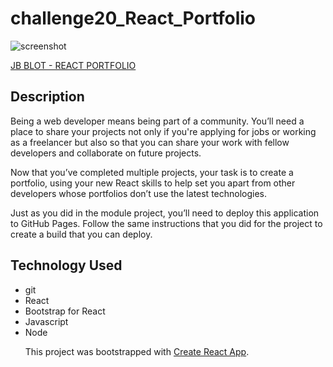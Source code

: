 # challenge20_React_Portfolio

![screenshot](./src/img/screenshot.png)

[JB BLOT - REACT PORTFOLIO](https://challenge19-budget.herokuapp.com/)

## Description
Being a web developer means being part of a community. You’ll need a place to share your projects not only if you're applying for jobs or working as a freelancer but also so that you can share your work with fellow developers and collaborate on future projects.

Now that you’ve completed multiple projects, your task is to create a portfolio, using your new React skills to help set you apart from other developers whose portfolios don’t use the latest technologies.

Just as you did in the module project, you’ll need to deploy this application to GitHub Pages. Follow the same instructions that you did for the project to create a build that you can deploy.

## Technology Used
<ul>
<li>git</li>
<li>React</li>
<li>Bootstrap for React</li>
<li>Javascript</li>
<li>Node</li>

This project was bootstrapped with [Create React App](https://github.com/facebook/create-react-app).
